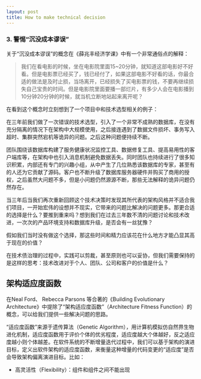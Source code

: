 ```yaml
---
layout: post
title: How to make technical decision
---
```


### 3. 警惕“沉没成本谬误”

关于“沉没成本谬误”的概念在《薛兆丰经济学课》中有一个非常通俗点的解释：

> 我们在看电影的时候，坐在电影院里面15~20分钟，就知道这部电影好不好看。但是电影票已经买了，钱已经付了，如果这部电影不好看的话，你最合适的做法是及时止损，当场离开，已经损失了买电影票的钱，不要再继续损失自己宝贵的时间。但是电影院里面要播一部烂片，有多少人会在电影播到10分钟20分钟的时候，就当机立断地站起来离开呢？

在看到这个概念时立刻想到了一个项目中和技术选型相关的例子：

在三年前我们做了一次错误的技术选型，引入了一个非常不成熟的数据库，在没有充分隔离的情况下在架构中大规模使用，之后接连遇到了数据文件损坏、事务写入超时、集群突然宕机等诡异的问题。之后这种问题便持续不断。

团队围绕该数据库构建了服务健康状况监控工具、数据修复工具、提高易用性的客户端库等，在架构中也引入消息机制避免数据丢失。同时团队也持续进行了很多知识积累，内部还有专门的兴趣小组，从中产生了几位熟悉该数据库的专家，甚至有的人还为它贡献了源码。客户也不断升级了数据库服务器硬件并购买了商用的授权，之后虽然大问题不多，但是小问题仍然源源不断，那些无法解释的诡异问题仍然存在。

当三年后当我们再次重新回顾这个技术决策时发现其所代表的架构风格并不适合我们项目，一开始宏伟的设想并不现实，它带来的问题比解决的问题更多。那更合适的选择是什么？要推到重来吗？想到我们在过去三年数不清的问题讨论和技术改进，一次次的产品环境支持和数据库升级，是否会有一丝犹豫？

假如我们当时没有做这个选择，那这些时间和精力应该花在什么地方才能凸显其高于现在的价值？

在技术债治理的过程中，实践可以剪裁，甚至原则也可以妥协，但我们需要保持的是这样的思考：技术改进对于个人、团队、公司和客户的价值是什么？



## 架构适应度函数

在Neal Ford、 Rebecca Parsons 等合著的《Building Evolutionary Architecture》中提除了“架构适应度函数”（Architecture Fitness Function）的概念，可以给我们提供一些解决问题的思路。

“适应度函数”来源于遗传算法（Genetic Algorithm），用计算机模拟仿自然界生物进化机制，适应度函数用于评价个体的优劣程度，适应度越大个体越好，反之适应度越小则个体越差。在软件系统的不断增量迭代过程中，我们可以基于架构的演进目标，定义出软件架构的适应度函数，来衡量这种增量的代码变更的“适应度”是否会导致架构偏离演进目标。比如：

- 高灵活性（Flexibility）：组件和组件之间不能出现

